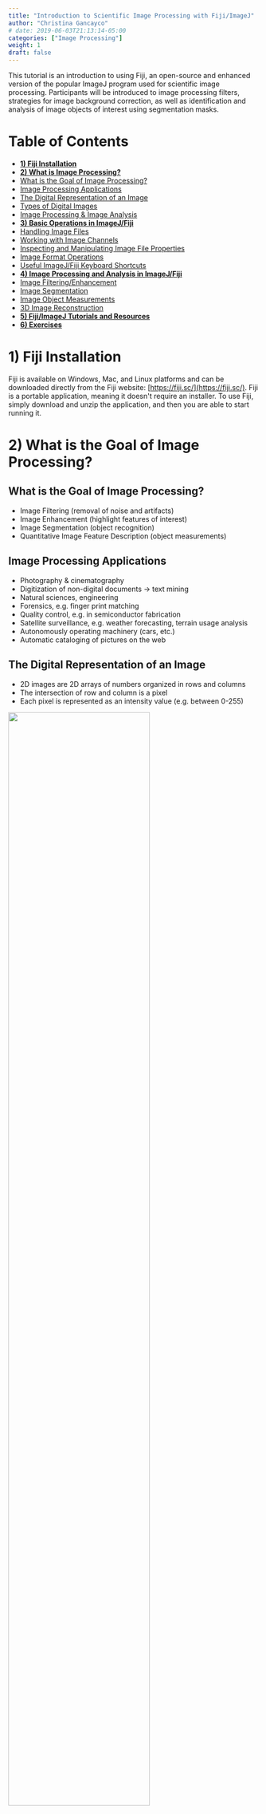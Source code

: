 ```yaml
---
title: "Introduction to Scientific Image Processing with Fiji/ImageJ"
author: "Christina Gancayco"
# date: 2019-06-03T21:13:14-05:00
categories: ["Image Processing"]
weight: 1
draft: false
---
```


<p class="lead">This tutorial is an introduction to using Fiji, an open-source and enhanced 
version of the popular ImageJ program used for scientific image processing. Participants 
will be introduced to image processing filters, strategies for image background correction, 
as well as identification and analysis of image objects of interest using segmentation masks.</p>

# Table of Contents
* [**1) Fiji Installation**](#fiji-installation)
* [**2) What is Image Processing?**](#image-processing-overview)
* [What is the Goal of Image Processing?](#goals)
* [Image Processing Applications](#applications)
* [The Digital Representation of an Image](#digital-representation)
* [Types of Digital Images](#types-digital-images)
* [Image Processing & Image Analysis](#image-processing-analysis)
* [**3) Basic Operations in ImageJ/Fiji**](#basic-operations)
* [Handling Image Files](#handling-image-files)
* [Working with Image Channels](#image-channels)
* [Inspecting and Manipulating Image File Properties](#inspecting-and-manipulating)
* [Image Format Operations](#image-format-operations)
* [Useful ImageJ/Fiji Keyboard Shortcuts](#keyboard-shortcuts)
* [**4) Image Processing and Analysis in ImageJ/Fiji**](#image-processing-analysis-imagej-fiji)
* [Image Filtering/Enhancement](#image-filtering-enhancement)
* [Image Segmentation](#image-segmentation)
* [Image Object Measurements](#image-object-measurements)
* [3D Image Reconstruction](#3d-image-reconstruction)
* [**5) Fiji/ImageJ Tutorials and Resources**](#fiji-imagej-tutorials-resources)
* [**6) Exercises**](#exercises)

# <a name="fiji-installation">1) Fiji Installation</a>

Fiji is available on Windows, Mac, and Linux platforms and can be downloaded directly 
from the Fiji website: [https://fiji.sc/](https://fiji.sc/). Fiji is a portable application, 
meaning it doesn't require an installer. To use Fiji, simply download and unzip the application, 
and then you are able to start running it.


# <a name="image-processing-overview">2) What is the Goal of Image Processing?</a>


## <a name="goals">What is the Goal of Image Processing?</a>

* Image Filtering (removal of noise and artifacts)
* Image Enhancement (highlight features of interest)
* Image Segmentation (object recognition)
* Quantitative Image Feature Description (object measurements)

## <a name="applications">Image Processing Applications</a>

* Photography & cinematography
* Digitization of non-digital documents -> text mining
* Natural sciences, engineering
* Forensics, e.g. finger print matching
* Quality control, e.g. in semiconductor fabrication
* Satellite surveillance, e.g. weather forecasting, terrain usage analysis
* Autonomously operating machinery (cars, etc.)
* Automatic cataloging of pictures on the web

## <a name="digital-representation">The Digital Representation of an Image</a>

* 2D images are 2D arrays of numbers organized in rows and columns
* The intersection of row and column is a pixel
* Each pixel is represented as an intensity value (e.g. between 0-255)

<img src=/images/intro-fiji-1.png style="height:75%;width:75%"></img>

## <a name="types-digital-images">Types of Digital Images</a>

<img src=/images/intro-fiji-2.png style="height:75%;width:75%"></img>

## <a name="image-processing-analysis">Image Processing & Analysis</a>

<img src=/images/intro-fiji-3.png style="height:75%;width:75%"></img>

# <a name="basic-operations">3) Basic Operations in ImageJ/Fiji</a>

* [Handling Image Files](#handling-image-files)
* [Working with Image Channels (splitting, merging, LUTs)](#image-channels)
* [Inspecting and Manipulating Image File Properties](#inspecting-and-manipulating)
* [Image Format Operations (cropping, file format conversion...)](#image-format-operations)


## <a name="handling-image-files">Handling Image Files</a>

### Images and Image Stacks in Fiji

<img src=/images/intro-fiji-4.png style="height:75%;width:75%"></img>

## <a name="image-channels">Working with Image Channels</a>

### Manipulating Image Channel Colors

1) **File** > **Open Samples** > **Mitosis (26MB, 5D stack)**

2) **Image** > **Color** > **Channels Tool…**

3) Change from **Composite** to **Color**, move channel slider

4) Uncheck selected channels

5) Change from **Composite** to **Color**, move channel slider

6) Change to “**Grayscale**”

7) Change back to **Color**, Click **More >>**, select new color

8) Change to **Composite** mode

<img src=/images/intro-fiji-5.png style="height:40%;width:40%"></img>

### Manipulating multi-channel Composite and RGB Images: Splitting Channels

1) **File** > **Open Samples** > **Mitosis (26MB, 5D stack)**

2) Go to: **Image** > **Color** > **Split Channels**

<img src=/images/intro-fiji-6.png style="height:40%;width:40%"></img>

### Merging Channels

1) Go to **File** > **Open Samples** > **Fluorescent Cells**.

2) Go to **Image** > **Color** > **Split Channels**.

3) Go to **Image** > **Color** > **Merge Channels**.

4) Select channels as shown, click **OK**.

<img src=/images/intro-fiji-7.png style="height:75%;width:75%"></img>

### Changing Image Color Assignment and Merging Channels into Composite Images

The color representation in 8-bit and 16-bit images is defined by a color Lookup Table (LUT)

**Single channel image**:

* **Image** > **Color** > **Lookup Tables** 

* **Image** > **Lookup Tables**

**Multi-channel image**: 

* **Image** > **Color** > **Channels Tools**

Images displayed in different images can be ***merged*** into multi-channel composite images.  The input ***images need to be of the same type*** (either 8-bit or 16-bit pixel encoding).

## <a name="inspecting-and-manipulating">Inspecting and Manipulating Image File Properties</a>

### Extracting Channels and Creating a Montage

1) Close All Image Windows: **File** > **Close All**.

2) **File** > **Open Samples** > **Fluorescent Cells.**

3) **Image** > **Color** > **Split Channels.**

4) Close **Blue** Image.

5) Select **Red** Image.

6) **Image** > **Lookup Tables** > **Grays**.

7) Select **Green** Image.

8) **Image** > **Lookup Tables** > **Grays**.

9) **Image** > **Color** > **Merge Channels** (green and red channel) select **Keep Sources**.

10) For each of the three images: a) Select first grayscale image, b) **Image** > **Type** > **RGB Color**

11) **Image** > **Stacks** > **Images to Stack**.

12) **Image** > **Stacks** > **Make Montage**.(Columns: 3, Scale factor: 1.0)

<img src=/images/intro-fiji-8.png style="height:75%;width:75%"></img>

## <a name="image-format-operations">Image Format Operations</a>

### Image Size: Cropping

1) Click **Rectangular selection icon**, then draw rectangular box in image.

2) Menu: **Image** -> **Crop** (This crops image to size of rectangular selection box)

<img src=/images/intro-fiji-8.png style="height:75%;width:75%"></img>

### Defining Image Scale

1) Go to **Analyze** > **Set Scale...**

* If **Global** is checked, the new scale (or scale removal) operation is **applied to all open images**.

<img src=/images/intro-fiji-10.png style="height:75%;width:75%"></img>

### Adding a Scale Bar

* The **Overlay** ***will not affect the pixel values*** of the image region under the scale bar.  It is **non-destructive**.

* Saving the image in TIF format retains the non-destructive overlay.

* Saving the image in JPG format burns the overlay into the image.

1) Go to **Analyze** > **Tools** > **Scale Bar...**

2) Go to **Image** > **Overlay** > **Show Overlay/Hide Overlay**

<img src=/images/intro-fiji-11.png style="height:75%;width:75%"></img>

## <a name="keyboard-shortcuts">Useful ImageJ/Fiji Keyboard Shortcuts</a>

| Shortcut             | Operation                    |
| --------             |  --------                    |
| **Ctrl + I**         | Show image file info         |
| **Ctrl + Shift + D** | Duplicate current image      |
| **Ctrl + Shift + X** | Crop image                   |
| **Ctrl + Shift + I** | Invert image                 |
| **Ctrl + A**         | Select All (entire image)    |
| **Ctrl + Shift + A** | Deselect marked region       |
| **Ctrl + M**         | Measure (in selected region) |
| **Ctrl + T**         | Add selection to ROI Manager |

\*On a Mac, use the Command key instead of the Ctrl key.

# <a name="image-processing-analysis-imagej-fiji">4) Image Processing and Analysis in ImageJ/Fiji</a>

* [Image Filtering/Enhancement](#image-filtering-enchancement)

* [Image Segmentation](#image-segmentation)

* [Image Object Measurements](#image-object-measurements)

* [3D Image Reconstruction](#3d-image-reconstruction)

<img src=/images/intro-fiji-12.png style="height:75%;width:75%"></img>

## <a name="image-filtering-enhancement">Image Filtering/Enhancement</a>

### Applying Filters: Noise Removal

Image noise is an undesirable by-product of image capture that adds spurious and extraneous information.

<img src=/images/intro-fiji-13.png style="height:60%;width:60%"></img>

### Comparing Average, Median, Gaussian, and Unsharp Filters

1) Open image file **noisy_image.tif**.

2) Create three copies of the image file: **(Ctrl + Shift + D)**

3) Apply a different filter on each image: 	**(Process -> Filters)**

4) Experiment with settings and click **Preview**.

<img src=/images/intro-fiji-14.png style="height:30%;width:30%"></img>

<img src=/images/intro-fiji-15.png style="height:60%;width:60%"></img>


| Filter        | Effect                                          |
| ------        | ------                                          |
| Mean          | Smoothing, noise spills into neighboring pixels |
| Gaussian Blur | Smoothing, some edge preservation               |
| Median        | Removes outliers, not linear                    |
| Unsharp Mask  | Sharpens edges, amplifies noise                 |


### How Do Filters Work?

#### Comparing Average (Mean) and Median Filters
**Mean**: Replaces pixel value with average value in kernel region

**Median**: Replaces pixel value with median value in kernel region

<img src=/images/intro-fiji-16.png style="height:60%;width:60%"></img>

### Other Filter Options

| **Filter**                 | **Effect**                                                                    |
| ------                     | ------                                                                        |
| Convolve                   | Convolution with **custom** filter                                            |
| Gaussian Blur              | **Gaussian** filter, reasonable edge preservation                             |
| **Replace each pixel:**    |                                                                               |
| Median                     | **Median** of neighbors, non-linear, good for salt-and-pepper noise reduction |
| Mean                       | **Average** of neighbors, smoothing                                           |
| Minimum                    | **Smallest** value of neighbors, smoothing                                    |
| Maximum                    | **Largest** value of neighbors, smoothing                                     |
| Variance                   | **Variance** of neighbors, indicator of image textures, highlight edges       |

### Removing Periodic Noise (Advanced)

<img src=/images/intro-fiji-17.png style="height:60%;width:60%"></img>

### Applying Filters: Edge Detection

* Implemented by applying special convolution kernels

* Sensitive to noise, remove noise with filter first

<img src=/images/intro-fiji-18.png style="height:60%;width:60%"></img>

## <a name="image-segmentation">Image Segmentation</a>

* Image Segmentation is the process that groups individual image pixels that represent specific objects.

* It often involves the application of a variety of image pixel filters.

* It requires binary (black and white) image masks and object shape descriptors (*morphometric* parameters).

### Blob Analysis: *Quantification of the Number and Properties of Objects*

* Dark large spots resemble cells to be counted

* Dark small spots resemble debris that should be ignored

<img src=/images/intro-fiji-19.png style="height:20%;width:20%"></img>

#### Approach:

* Separate dark spots as individual objects from background

* Reject small objects (debris) by size exclusion

* Count total number of objects and compute average object size

* Measure size (2D surface area) of each object

### Segmentation: *Separating "Blobs" from Background*

1) Open image file **blobs_shaded.tif**

2) In menu, go to **Image** > **Adjust** > **Threshold…**

3) Click on image window, then click on **Auto** button in **Threshold** window.

4) Uncheck the **Dark Background** box.  In the drop-down boxes select **“Default”** and **“Red”**.

5) Move the sliders and observe the change of the red pattern overlaying the image. Click **Reset** to remove the overlay. ***Don’t click Apply yet!***

* What is the problem?

### Segmentation: Thresholding Separates *"Blobs" from Background*

**Thresholding:** Group all image pixels by intensity value into two bins.

<img src=/images/intro-fiji-20.png style="height:60%;width:60%"></img>

### Correction of Uneven Background Signal, Steps 1 and 2

#### Approach

1) **Image** > **Duplicate**, Title: **“Bg”**

2) **Process** > **Filters** > **Gaussian Blur…**

* Check **Preview** box.

* Try different **Sigma Radius** values: e.g. 1, 20, 100

* Finally, set **Sigma Radius** = 60.

* Click **OK**.

<img src=/images/intro-fiji-21.png style="height:60%;width:60%"></img>

### Correction of Uneven Background Signal, Step 3

#### Approach

1) **Image** > **Duplicate**, Title: **“Bg”**

2) **Process** > **Filters** > **Gaussian Blur…**

3) **Process** > **Image Calculator…**

* Set up options as shown

* Click OK

<img src=/images/intro-fiji-22.png style="height:30%;width:30%"></img>

### Correction of Uneven Background Signal, Steps 4 and 5

#### Approach

1) **Image** > **Duplicate**, Title: **“Bg”**

2) **Process** > **Filters** > **Gaussian Blur…**

3) **Process** > **Image Calculator…**

4) Click on the **resulting** window

5) **Image** > **Rename...**; enter **“Corr”**

<img src=/images/intro-fiji-23.png style="height:30%;width:30%"></img>

### Correction of Uneven Background Signal, Step 6

#### Approach

1) **Image** > **Duplicate**, Title: **“Bg”**

2) **Process** > **Filters** > **Gaussian Blur…**

3) **Process** > **Image Calculator…**

4) Click on the **resulting** window

5) **Image** > **Rename...**; enter **“Corr”**

6) **Image** > **Type** > **8-bit**

<img src=/images/intro-fiji-24.png style="height:50%;width:50%"></img>

### Correction of Uneven Background Signal, Preparation

* Go to **Process** > **Binary** > **Options**

* Check the **Black background** box.

This controls the display mode of **thresholded** images and also the mode that the **Particle Analyzer** uses to identify objects.

**In this case: objects of interest are displayed white on black background.**

<img src=/images/intro-fiji-25.png style="height:20%;width:20%"></img>

### Correction of Uneven Background Signal, Summary

#### Approach Summary

1) Duplicate **blobs-shaded.tif -> Bg**

2) Bg: apply **Gaussian Blur** (s=60)

3) Corr = **blob-shaded.tif / Bg**

4) Convert Corr to **8-bit**

5) Mask = Corr, apply **Threshold** (default)

<img src=/images/intro-fiji-26.png style="height:30%;width:30%"></img>

### Background Correction Improves Automatic "Blob" Segmentation

<img src=/images/intro-fiji-27.png style="height:60%;width:60%"></img>

### Binary Object Mask

<img src=/images/intro-fiji-28.png style="height:30%;width:30%"></img>

* If you see a message like: **“Convert to 8-bit mask or set background pixels to NaN”**, it means that you are running the thresholding on a 32-bit image.  Convert the Corr image to 8-bit first.

<img src=/images/intro-fiji-29.png style="height:60%;width:60%"></img>

* If you see black objects on white background, check **Process** > **Binary** > **Options**

* Redo the thresholding on **“Corr”** image.

<img src=/images/intro-fiji-30.png style="height:30%;width:30%"></img>

### Analyze Particles, Step 1

1) Go to **Image** > **Rename**: "Mask"

<img src=/images/intro-fiji-31.png style="height:40%;width:40%"></img>

#### Mask Refinement: Splitting Joined Objects

1) **Process** > **Binary** > **Watershed**

2) Save the image obtained after the watershed operation as **blobs-watershed.tif**.

* This only works on binary images, e.g. the black and white “blob” mask.

* It only works for objects that show significant opposing convex-to-concave curvature (neck regions).

<img src=/images/intro-fiji-32.png style="height:50%;width:50%"></img>

### Analyze Particles, Step 2

1) Go to **Image** > **Rename**: "Mask"

2) Go to **Analyze** > **Analyze Particles...**

<img src=/images/intro-fiji-33.png style="height:30%;width:30%"></img>

<img src=/images/intro-fiji-34.png style="height:60%;width:60%"></img>

### Analyze Particles: The ROI Manager

<img src=/images/intro-fiji-35.png style="height:60%;width:60%"></img>

#### ROI Import & Export

* Affects only **selected ROI**

* If **no ROIs selected**, new properties can be applied to all ROIs in Manager

#### More...

* **Save**: Export All Selected ROIs to File

* **Open**: Import ROIs from ROI file

## <a name="image-object-measurements">Image Object Measurements</a>

### Set Measurements

1) **Analyze** > **Set Measurements...**

* Settings affect future measurements, not existing ones.

* Quick measurement: **Ctrl + M**
      
**Measurements occur for current selected region in current image**

**For example:**

<img src=/images/intro-fiji-36.png style="height:15%;width:15%"></img>

* Create selection on image
* Use **Ctrl + M**
* Change Set Measurements Settings
* Use **Ctrl + M**

* Select ROI in ROI Manager
* Use **Ctrl + M**

<img src=/images/intro-fiji-37.png style="height:30%;width:30%"></img>

### Analyze Particles: Customize Particle Parameters and Measure All Particles

1) **Edit** > **Selection** > **Select None** (Ctrl + Shift + A)

2) **Analyze** > **Analyze Particles…**

<img src=/images/intro-fiji-38.png style="height:50%;width:50%"></img>

<img src=/images/intro-fiji-39.png style="height:50%;width:50%"></img>

### Measuring Pixel Intensities

1) **Analyze** > **Set Measurements...***

* Update options

* Click **OK.**
 
<img src=/images/intro-fiji-40.png style="height:30%;width:30%"></img>

#### Select all ROIs:
* **Window** > **Roi-Manager**
* Click on first ROI, **hold Shift** key, 
* scroll down, click last ROI in list.

#### Measure **mask** image
* Click on black/white **mask** image
* In **Roi-Manager**, click **Measure** -> **Results** window
* **File** > **Rename**: **Results** window -> **Mask-Results**
* If you don’t rename the window, the Results will be overwritten by new measurements.

#### Measure **original** image
* Click on **blobs-shaded.tif** image
* In **Roi-Manager**, select all ROIs, click **Measure** -> **Results** window

<img src=/images/intro-fiji-41.png style="height:50%;width:50%"></img>

### Additional ROI Manager Functions

* ROIs that are listed in the ROI Manager window can be saved to a file (single ROI or multiple ROIs).
* Conversely, ROIs can be loaded from file into the ROI Manager and (re-)applied to an image.
* Hand-drawn ROIs created with the ROI tools can be added to the ROI-Manager. 
* ROIs can be renamed and colored.
* ROIs can be combined to create ROIs with complex shapes.

-> See PDF with additional exercises. 


## <a name="3d-image-reconstruction">3D Image Reconstruction</a>

<img src=/images/intro-fiji-42.png style="height:50%;width:50%"></img>

### Isolating the Brain Segmentation

<img src=/images/intro-fiji-43.png style="height:50%;width:50%"></img>

### Creating the Brain Segmentation

1) Apply gaussian filter (0.5).

2) Apply local thresholding (Grey Median, Otsu).

3) Run particle analysis (1000-infinity particle size).

4) Manual clean up segmentation mask as needed.

5) Save brain segmentation mask as TIF image stack.

### Creating the Composite 3D Rendering

1) Go to **File** > **Open Samples** > **T1-Head**

2) Go to **Image** > **Type** > **8-bit**

3) Go to **File** > **Open** > brain-mask.tif 

4) Go to **Process** > **Image Calculator:** t1-head.tif **AND** brain-mask.tif -> brain

5) Go to **Image** > **Color** > **Merge Channels:** t1-head.tif (gray), brain (magenta)

6) Go to **Plugins** > **3D Viewer**

7) Select **Display as Volume**

8) In 3D Viewer, go to **Edit > Change Transparency:** Change skull transparency to 75%
	
9) Go to **View > Create 360 degree animation**

### 3D Rendering of Brain in Skull

<img src=/images/3d-brain-rendering.gif style="height:50%;width:50%"></img>

* Better: Export surfaces in Fiji to .stl files.

* Process .stl surfaces for high quality rendering in other software, e.g. Paraview, Blender, etc..

# <a name="fiji-image-j-tutorials-resources">5) Fiji/ImageJ Tutorials and Resources</a>

[https://imagej.nih.gov/ij/docs/examples/](https://imagej.nih.gov/ij/docs/examples/)

<img src=/images/intro-fiji-44.png style="height:50%;width:50%"></img>

# <a name="exercises">6) Exercises</a>

## 1) Saving files in different file formats
Fiji supports many different file formats.

1) Use **File** > **Open Samples** to open an image of your choosing

2) Go to **File** > **Save As** and pick a file format to export the current image to.

Note that some image file formats use compression algorithms that may reduce the pixel resolution or
dynamic range of an image’s intensity values. The TIF file format is very versatile because it can store
image data without resolution loss, it can handle multi-image files (i.e. image stacks or multi-page),
store image annotations as file internal metadata, and can be read by many programs.
File import/export functionality is further extended by the Bio-Formats plugin (Plugins > Bio-Formats).
See [https://docs.openmicroscopy.org/bio-formats/6.0.0/](https://docs.openmicroscopy.org/bio-formats/6.0.0/)

## 2) Image Channels

### 2.1 Splitting and Merging Channels

1) Go to **File** > **Open Samples** > **Mitosis** (26MB, 5D stack).

2) Go to **Image** > **Color** > **Split Channels.**

3) Go to **Image** > **Color** > **Merge**, merge the two channels but assign new colors to each channel.

What happens if you assign one of the images to multiple different colors?

### 2.2 Manipulating Color Lookup Tables

Color lookup tables (LUTs) can be used on 8-bit grayscale, 16-bit grayscale, and 8-bit Color images. Note that 8-
bit color is not the same as RGB color. LUTs for 16-bit grayscale will be resampled to 8-bit (256 colors).

1) Go to **File** > **Open Samples** > **Clown**

2) Go to **Image** > **Zoom** > **In**.

3) Go to **Image** > **Color** > **Edit LUT**.

Did this work? Look at the image information in the clown.jpg window. Alternatively, go to **Image > Show
information** and look at the **Bits per pixel** entry. What is the image format?

4) Click on the clown.jpg image and convert the image to 8-bit color (**Image > Type > 8-bit Color**) Keep 256
colors (the default). Click **OK**.

5) Go to **Image > Color > Edit LUT**. The window shows the LUT color palette

6) Double click on a LUT tile and edit its RGB values to pure blue. Click **OK** and repeat this for other LUT
entries, change the color representation as you wish.

What do you observe?

## 3) Image Montage

For this exercise we are creating a montage of RGB images, each image representing the center focal plane at a
single timepoint within an x-y-color-t timelapse series. Experiment with creating different image tile sizes and
border widths.

1) **Close** all images (**File** > **Close All**).

2) Go to **File** > **Open Samples** > **Mitosis** (26MB, 5D stack).

3) Go to **Image** > **Type** > **RGB Color**. Keep all slices and frames selected.

4) Go to **Image** > **Duplicate**. Check the **Duplicate Hyperstack** box, enter **Slices (z): 3** (central focal plane),
enter **Frames (t): 1-51**. Click **OK**.

5) Click on the newly created stack. It should contain images for a single focal plane over multiple
timepoints (frames).

6) Save this image stack as a TIF file to your hard drive so you can create new montage layouts without
having to go through steps 1-5 again.

7) Go to **Image** > **Stacks** > **Make Montage**. In the dialog box set the following values:
* **Columns**: 10
* **Rows**: 6
* **Scale factor**: 0.25
* **Border width**: 5
* Check **Use foreground color**

8) Click **OK**.

Select the image stack created in step 5 (or reopen the stack saved in step 6) and create new montages with
modified montage settings. To change the foreground color for the border, double click on the **Color Picker** in
the Fiji toolbar.

<img src=/images/intro-fiji-45.png style="width:5%;height:5%"></img>

## 4) Image Scale Bars

Scale bars can be added to any image. Before a scale bar can be drawn, the pixel size has to be defined.

1) Go to **File** > **Open Sample** and select an image.

2) Repeat step 1 and open a second image.

3) Go to **Analyze** > **Set Scale**.

4) If the image does not have a scale bar, the entries for **Distance in pixels** and **Known distance** will be set
to zero values and **Scale** label will show <no scale> at the bottom the dialog box.

5) Change the values for **Distance in pixels** and **Known distance** to non-zero values. Leave the **Global** box
unchecked.

6) Enter a value for **Unit of length**. This can be any character sequence. If you enter “**um**” (without the
quotes) the unit will be set to **μm**.

7) Click **Ok**.

Look at the active image window (currently in front). The scale is indicated below the window title. The scale of
the second window should remain unaltered.

8) Go to **Analyze** > **Set Scale** again.

9) Change the **Distance in pixels**, **Known distance**, and **Unit of length** values.

10) Check the **Global** box.

11) Click **Ok**.

Note that the scale has changed for all open images. To remove a scale bar from an image, go to **Analyze** > **Set
Scale** and press the **Click to Remove Scale** button. If the **Global box** is checked, it will remove the scale on all
open images, otherwise the scale will be removed for the current image only.

## 5) Custom Image Filters

To apply a filter to images, a convolution kernel has to be created. The built in filters have standardized
convolution kernels. You can create your own convolution kernels to create custom filters. In this example we
create a simple edge detector, called the Sobel operator.

1) Open the noisy.tif image.

2) Apply a filter to remove the salt-and-pepper noise, e.g. with the median filter.

3) Duplicate the image.

4) Go to **Process** > **Filters** > **Convolve**.

5) In the **textfield** of the dialog box, enter these numbers (**each number separated by a white space**).

-1 0 1

-2 0 2

-1 0 1

6) Check the **Preview** box. Experiment with changing the kernel values; make sure to keep the square
matrix format.

7) Click **OK**.
What edges are highlighted in the image? Can you modify the kernel to detect the missing vertical edges?
8) Create another kernel with these values and apply it to the copied image obtained in step 3:

-1 -2 -1

0 0 0

1 2 1

What edges are being detected now?

9) Go to **Process** > **Image Calculator**.

10) Select the output image from step 7 as Image 1.

11) Change **Operation** to **Max**.

12) Select the output image from step 8 as Image 2.

13) Check the **Create new window** box.

14) Check the **32-bit (float) result** box.

15) Click **OK**.

The resulting image should show a combination of edges detected in steps 7 and 8. Can you create four kernels
to detect all vertical and horizontal edges?

## 6. Image Segmentation & Object Measurements

For this exercise we assume that we already have a binary mask (thresholded) image, and we will use the
Particle Analyzer for image segmentation and object measurements.

1) Open the **blobs-watershed.tif** image. This should be a binary image.

2) Go to **Analyze** > **Set Measurements** and change the selection of measurement options.

3) Go to **Analyze** > **Analyze Particles** and modify the **Size (pixel^2)**, **Circularity** (1.0 refers to perfect circular
shaped objects), and **Show** options.

4) Click **OK**.

5) Repeat steps 2-4 and experiment with different settings.

Depending on your selection you will see a results table with data for each detected object (if **Display results** is
checked), a summary table for all results (if **Summarize** is checked), and the ROI-Manager (if **Add to Manager** is
checked) with a list of ROIs corresponding to the individual objects.

6) Go to **File** > **Open Samples** > **Blobs**.

7) Click on the **blobs-watershed.tif** image.

8) Go to **Analyze** > **Set Measurements**, check the Min & max gray value and the Mean gray value boxes,
and change the Redirect to option to blobs.gif. This means that object detection is performed on the
blobs-watershed.tif binary mask, but pixel intensity measurements will be performed on the blobs.gif
image due to the redirect.

9) Go to **Analyze** > **Analyze Particles**. Click **OK**.

Repeat the measurement results with and without redirect and compare the changes in the results for **Min &
max gray value** and the **Mean gray value.**

## 7. ROI Manager

The ROI Manager is very useful to handle multiple ROIs. It allows saving/loading ROIs and also to
combine simple shaped ROIs into more complex ones.

1) Open an image of your choice.

2) Use any of the selection tools from the Fiji toolbar to draw a selection area onto
the image.

3) Go to **Selection** > **Edit** > **Add to Manager**. This will add the current selection to the ROI
Manager.

4) Draw a new region of interest and go to **Selection** > **Edit** > **Add to Manager**.

### 7.1 Saving ROIs to file

The ROI Manager should show two ROIs.

5) In the ROI Manager, click on one of the ROIs.

6) In the ROI Manager, click **More>>** and then **Save**. In the dialog box enter a name for the ROI file and
click Save.

7) In the ROI Manager, hold the Shift key and select both ROIs.

8) Click **More>>** and then **Save**. In the dialog box enter a name for the ROI file and click **Save**. This will save
multiple ROI definitions into a single file.

**Notes:**

* For a single ROI, the default ROI file extension is **.roi**. For multiple ROIs, the default file extension is **.zip.**

* If none of the ROIs are selected, the operations in the ROI Manager are applied to all ROIs.

### 7.2 Opening ROIs from file.
1) In the ROI Manager, select all ROIs and click **Delete**.

2) Click on **More>>** and then click **Open**. Select the ROI file saved under exercise 7.1 step 8 (multiple ROIs).

3) Click on one of the ROIs in the ROI Manager. This should create corresponding selection in the current
image.

**Note:** You can open another image and reload saved ROIs to apply them to the new current image.

### 7.3 Changing ROI display properties
Each ROI has multiple properties, e.g. position, color, etc.

1) In the ROI Manager, select the first ROI (or reload from file).

2) Click on Properties.

3) Change the **Name** to ROI\_1, the **Stroke color** to blue, and the **width** to 2. Click **OK**.

4) Select the second ROI.

5) Click on Properties.

6) Change the **Name** to ROI\_2, the **Stroke color** to red, the **width** to 1, and the **Fill color** to cyan. Click **OK**.

7) Click **OK**.

If you have multiple ROIs selected OR none at all, the properties will be applied to all ROIs.

### 7.3 Combining ROIs

Simple ROI shapes can be combined into more complex ones.

1) In the current image, draw a new selection that partially overlaps the first ROI.

2) Add the selection to the ROI Manager. It should show as the last one in the ROI Manager list.

3) In the ROI Manager, hold the **Ctrl** (Windows) or **Command** (Mac) key and click on the first and
third ROI.

4) A context menu should pop up; if not, click on **More >>**. In the ROI Manager’s context menu,
select **OR (Combine)**. The menu will disappear. In the ROI Manager, click on **Add [t]** button. A
new ROI will appear at the bottom of the ROI Manager list.

5) Select the last ROI in the list (the one you just created). It encompasses the combined area of
the first and third ROI.

6) Repeat steps 3 and 4 but choose different ROI combination methods, e.g. **And, XOR**. The **And**
operation produces a new ROI that contains only the overlapping region of the selected ROIs,
while the **XOR** operation creates a combined ROI that excludes any overlap between the
selected ROIs.




